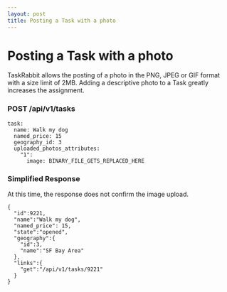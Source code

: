 ```yaml
---
layout: post
title: Posting a Task with a photo
---
```

# Posting a Task with a photo

TaskRabbit allows the posting of a photo in the PNG, JPEG or GIF format with a size limit of 2MB.
Adding a descriptive photo to a Task greatly increases the assignment.

### POST /api/v1/tasks

```
task:
  name: Walk my dog
  named_price: 15
  geography_id: 3
  uploaded_photos_attributes:
    "1":
      image: BINARY_FILE_GETS_REPLACED_HERE
```

### Simplified Response

At this time, the response does not confirm the image upload.

```
{
  "id":9221,
  "name":"Walk my dog",
  "named_price": 15,
  "state":"opened",
  "geography":{
    "id":3,
    "name":"SF Bay Area"
  },
  "links":{
    "get":"/api/v1/tasks/9221"
  }
}
```